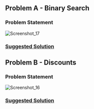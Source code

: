 ## Problem A - Binary Search

### Problem Statement
![Screenshot_17](https://user-images.githubusercontent.com/61971539/138566365-2b7ac685-a758-4a10-a88a-ffc542cea800.png)

### [Suggested Solution](binarysearch.cpp/)


## Problem B - Discounts

### Problem Statement
![Screenshot_16](https://user-images.githubusercontent.com/61971539/138566332-b3c37f6c-41ae-4533-a39f-010a1e506b3b.png)

### [Suggested Solution](discounts.cpp/)
